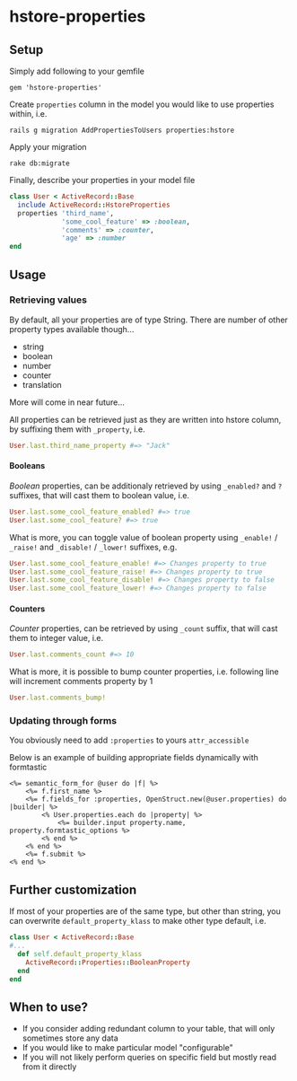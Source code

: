 hstore-properties
=================

Setup
-----

Simply add following to your gemfile

`gem 'hstore-properties'`

Create `properties` column in the model you would like to use properties within, i.e.

`rails g migration AddPropertiesToUsers properties:hstore`

Apply your migration

`rake db:migrate`

Finally, describe your properties in your model file 

```ruby
class User < ActiveRecord::Base
  include ActiveRecord::HstoreProperties
  properties 'third_name', 
             'some_cool_feature' => :boolean, 
             'comments' => :counter,
             'age' => :number
end
```

Usage
-----

### Retrieving values

By default, all your properties are of type String. There are number of other property types available though...

* string
* boolean
* number
* counter
* translation

More will come in near future...

All properties can be retrieved just as they are written into hstore column, by suffixing them with `_property`, i.e.

```ruby
User.last.third_name_property #=> "Jack"
```

#### Booleans

*Boolean* properties, can be additionaly retrieved by using `_enabled?` and `?` suffixes, that will cast them to boolean value, i.e.

```ruby
User.last.some_cool_feature_enabled? #=> true
User.last.some_cool_feature? #=> true
```

What is more, you can toggle value of boolean property using `_enable!` / `_raise!` and `_disable!` / `_lower!` suffixes, e.g.

```ruby
User.last.some_cool_feature_enable! #=> Changes property to true
User.last.some_cool_feature_raise! #=> Changes property to true
User.last.some_cool_feature_disable! #=> Changes property to false
User.last.some_cool_feature_lower! #=> Changes property to false
```

#### Counters

*Counter* properties, can be retrieved by using `_count` suffix, that will cast them to integer value, i.e.

```ruby
User.last.comments_count #=> 10
```

What is more, it is possible to bump counter properties, i.e. following line will increment comments property by 1

```ruby
User.last.comments_bump!
```


### Updating through forms

You obviously need to add `:properties` to yours `attr_accessible`

Below is an example of building appropriate fields dynamically with formtastic


```erb
<%= semantic_form_for @user do |f| %>
    <%= f.first_name %>
    <%= f.fields_for :properties, OpenStruct.new(@user.properties) do |builder| %>
        <% User.properties.each do |property| %>
            <%= builder.input property.name, property.formtastic_options %>
        <% end %>
    <% end %>
    <%= f.submit %>
<% end %>
```

Further customization
---------------------

If most of your properties are of the same type, but other than string, you can overwrite `default_property_klass` to make other type default, i.e.

```ruby
class User < ActiveRecord::Base
#...
  def self.default_property_klass
    ActiveRecord::Properties::BooleanProperty
  end
end
```

When to use?
------------

* If you consider adding redundant column to your table, that will only sometimes store any data
* If you would like to make particular model "configurable"
* If you will not likely perform queries on specific field but mostly read from it directly

